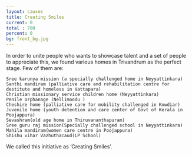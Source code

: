 ```yaml
---
layout: causes
title: Creating Smiles
current: 0
total : 780
percent: 0
bg: front_bg.jpg
---
```

In order to unite people who wants to showcase talent and a set of people to appreciate this, we found various homes in Trivandrum as the perfect stage. Few of them are:

    Sree karunya mission (a specially challenged home in Neyyattinkara)
    Santhi mandiram (palliative care and rehabilitation centre for destitute and homeless in Vattapara)
    Christian missionary service children home (Neyyattinkara)
    Penile orphanage (Nellimoodu )
    Cheshire home (palliative care for mobility challenged in Kowdiar)
    Juvenile home (youth detention and care center of Govt of Kerala in Poojappura)
    Sevashram(old age home in Thiruvananthapuram)
    Sree guru raj mission(Specially challenged school in Neyyattinkara)
    Mahila mandiram(women care centre in Poojappura)
    Shishu vihar Vazhuthacaud(LP School)

We called this initiative as ‘Creating Smiles’.